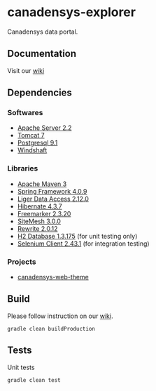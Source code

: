 canadensys-explorer
===================

Canadensys data portal.

Documentation
-------------
Visit our [wiki](https://github.com/Canadensys/canadensys-explorer/wiki)

Dependencies
------------
### Softwares
* [Apache Server 2.2](http://httpd.apache.org/)
* [Tomcat 7](http://tomcat.apache.org/)
* [Postgresql 9.1](http://www.postgresql.org/)
* [Windshaft](https://github.com/CartoDB/Windshaft)

### Libraries
* [Apache Maven 3](http://maven.apache.org/)
* [Spring Framework 4.0.9](http://www.springsource.org/spring-framework)
* [Liger Data Access 2.12.0](https://github.com/WingLongitude/liger-data-access)
* [Hibernate 4.3.7](http://www.hibernate.org/)
* [Freemarker 2.3.20](http://freemarker.sourceforge.net/)
* [SiteMesh 3.0.0](https://github.com/sitemesh/sitemesh3/)
* [Rewrite 2.0.12](https://github.com/ocpsoft/rewrite)
* [H2 Database 1.3.175](http://www.h2database.com) (for unit testing only)
* [Selenium Client 2.43.1](http://docs.seleniumhq.org/download/) (for integration testing)

### Projects
* [canadensys-web-theme](https://github.com/Canadensys/canadensys-web-theme)

Build
-----
Please follow instruction on our [wiki](https://github.com/Canadensys/canadensys-explorer/wiki).
```
gradle clean buildProduction
```

Tests
-----
Unit tests

```
gradle clean test
```
